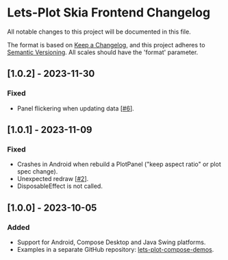 # Lets-Plot Skia Frontend Changelog

All notable changes to this project will be documented in this file.

The format is based on [Keep a Changelog](https://keepachangelog.com/en/1.0.0/), and this project adheres
to [Semantic Versioning](https://semver.org/spec/v2.0.0.html). All scales should have the 'format' parameter.


## [1.0.2] - 2023-11-30

### Fixed

- Panel flickering when updating data [[#6](https://github.com/JetBrains/lets-plot-skia/issues/6)].


## [1.0.1] - 2023-11-09

### Fixed

- Crashes in Android when rebuild a PlotPanel ("keep aspect ratio" or plot spec change).
- Unexpected redraw [[#2](https://github.com/JetBrains/lets-plot-skia/issues/2)].
- DisposableEffect is not called.


## [1.0.0] - 2023-10-05

### Added

- Support for Android, Compose Desktop and Java Swing platforms.
- Examples in a separate GitHub repository: [lets-plot-compose-demos](https://github.com/JetBrains/lets-plot-compose-demos).
